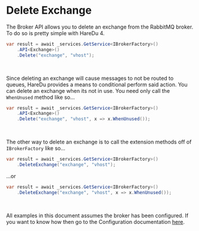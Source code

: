# Delete Exchange

The Broker API allows you to delete an exchange from the RabbitMQ broker. To do so is pretty simple with HareDu 4.

```c#
var result = await _services.GetService<IBrokerFactory>()
    .API<Exchange>()
    .Delete("exchange", "vhost");
```
<br>

Since deleting an exchange will cause messages to not be routed to queues, HareDu provides a means to conditional perform said action. You can delete an exchange when its not in use. You need only call the ```WhenUnused``` method like so...

```c#
var result = await _services.GetService<IBrokerFactory>()
    .API<Exchange>()
    .Delete("exchange", "vhost", x => x.WhenUnused());
```

<br>

The other way to delete an exchange is to call the extension methods off of ```IBrokerFactory``` like so...

```c#
var result = await _services.GetService<IBrokerFactory>()
    .DeleteExchange("exchange", "vhost");
```

...or

```c#
var result = await _services.GetService<IBrokerFactory>()
    .DeleteExchange("exchange", "vhost", x => x.WhenUnused());
```

<br>

All examples in this document assumes the broker has been configured. If you want to know how then go to the Configuration documentation [here](https://github.com/ahives/HareDu3/blob/master/docs/configuration.md).

